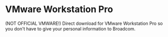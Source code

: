 # VMware Workstation Pro
(NOT OFFICIAL VMWARE!) Direct download for VMware Workstation Pro so you don't have to give your personal information to Broadcom.
